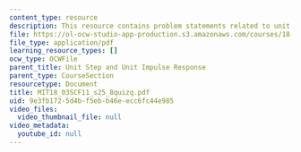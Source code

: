 ```yaml
---
content_type: resource
description: This resource contains problem statements related to unit pulse response.
file: https://ol-ocw-studio-app-production.s3.amazonaws.com/courses/18-03sc-differential-equations-fall-2011/9e3fb1725d4bf5ebb46eecc6fc44e985_MIT18_03SCF11_s25_8quizq.pdf
file_type: application/pdf
learning_resource_types: []
ocw_type: OCWFile
parent_title: Unit Step and Unit Impulse Response
parent_type: CourseSection
resourcetype: Document
title: MIT18_03SCF11_s25_8quizq.pdf
uid: 9e3fb172-5d4b-f5eb-b46e-ecc6fc44e985
video_files:
  video_thumbnail_file: null
video_metadata:
  youtube_id: null
---
```

